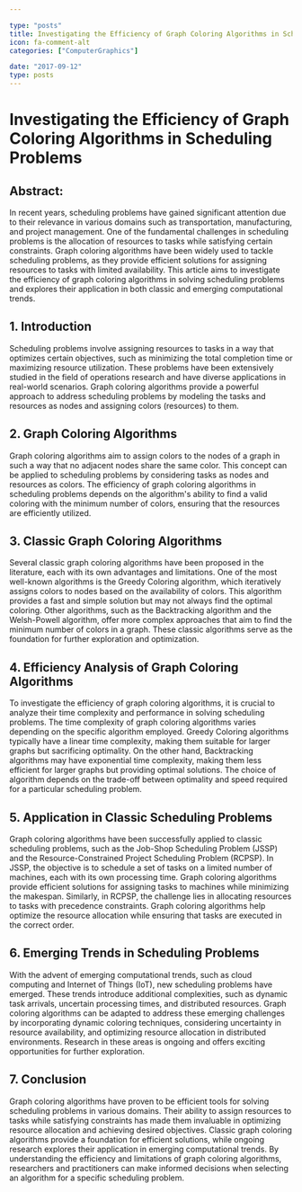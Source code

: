 ```yaml
---

type: "posts"
title: Investigating the Efficiency of Graph Coloring Algorithms in Scheduling Problems
icon: fa-comment-alt
categories: ["ComputerGraphics"]

date: "2017-09-12"
type: posts
---
```





# Investigating the Efficiency of Graph Coloring Algorithms in Scheduling Problems

## Abstract:
In recent years, scheduling problems have gained significant attention due to their relevance in various domains such as transportation, manufacturing, and project management. One of the fundamental challenges in scheduling problems is the allocation of resources to tasks while satisfying certain constraints. Graph coloring algorithms have been widely used to tackle scheduling problems, as they provide efficient solutions for assigning resources to tasks with limited availability. This article aims to investigate the efficiency of graph coloring algorithms in solving scheduling problems and explores their application in both classic and emerging computational trends.

## 1. Introduction
Scheduling problems involve assigning resources to tasks in a way that optimizes certain objectives, such as minimizing the total completion time or maximizing resource utilization. These problems have been extensively studied in the field of operations research and have diverse applications in real-world scenarios. Graph coloring algorithms provide a powerful approach to address scheduling problems by modeling the tasks and resources as nodes and assigning colors (resources) to them.

## 2. Graph Coloring Algorithms
Graph coloring algorithms aim to assign colors to the nodes of a graph in such a way that no adjacent nodes share the same color. This concept can be applied to scheduling problems by considering tasks as nodes and resources as colors. The efficiency of graph coloring algorithms in scheduling problems depends on the algorithm's ability to find a valid coloring with the minimum number of colors, ensuring that the resources are efficiently utilized.

## 3. Classic Graph Coloring Algorithms
Several classic graph coloring algorithms have been proposed in the literature, each with its own advantages and limitations. One of the most well-known algorithms is the Greedy Coloring algorithm, which iteratively assigns colors to nodes based on the availability of colors. This algorithm provides a fast and simple solution but may not always find the optimal coloring. Other algorithms, such as the Backtracking algorithm and the Welsh-Powell algorithm, offer more complex approaches that aim to find the minimum number of colors in a graph. These classic algorithms serve as the foundation for further exploration and optimization.

## 4. Efficiency Analysis of Graph Coloring Algorithms
To investigate the efficiency of graph coloring algorithms, it is crucial to analyze their time complexity and performance in solving scheduling problems. The time complexity of graph coloring algorithms varies depending on the specific algorithm employed. Greedy Coloring algorithms typically have a linear time complexity, making them suitable for larger graphs but sacrificing optimality. On the other hand, Backtracking algorithms may have exponential time complexity, making them less efficient for larger graphs but providing optimal solutions. The choice of algorithm depends on the trade-off between optimality and speed required for a particular scheduling problem.

## 5. Application in Classic Scheduling Problems
Graph coloring algorithms have been successfully applied to classic scheduling problems, such as the Job-Shop Scheduling Problem (JSSP) and the Resource-Constrained Project Scheduling Problem (RCPSP). In JSSP, the objective is to schedule a set of tasks on a limited number of machines, each with its own processing time. Graph coloring algorithms provide efficient solutions for assigning tasks to machines while minimizing the makespan. Similarly, in RCPSP, the challenge lies in allocating resources to tasks with precedence constraints. Graph coloring algorithms help optimize the resource allocation while ensuring that tasks are executed in the correct order.

## 6. Emerging Trends in Scheduling Problems
With the advent of emerging computational trends, such as cloud computing and Internet of Things (IoT), new scheduling problems have emerged. These trends introduce additional complexities, such as dynamic task arrivals, uncertain processing times, and distributed resources. Graph coloring algorithms can be adapted to address these emerging challenges by incorporating dynamic coloring techniques, considering uncertainty in resource availability, and optimizing resource allocation in distributed environments. Research in these areas is ongoing and offers exciting opportunities for further exploration.

## 7. Conclusion
Graph coloring algorithms have proven to be efficient tools for solving scheduling problems in various domains. Their ability to assign resources to tasks while satisfying constraints has made them invaluable in optimizing resource allocation and achieving desired objectives. Classic graph coloring algorithms provide a foundation for efficient solutions, while ongoing research explores their application in emerging computational trends. By understanding the efficiency and limitations of graph coloring algorithms, researchers and practitioners can make informed decisions when selecting an algorithm for a specific scheduling problem.